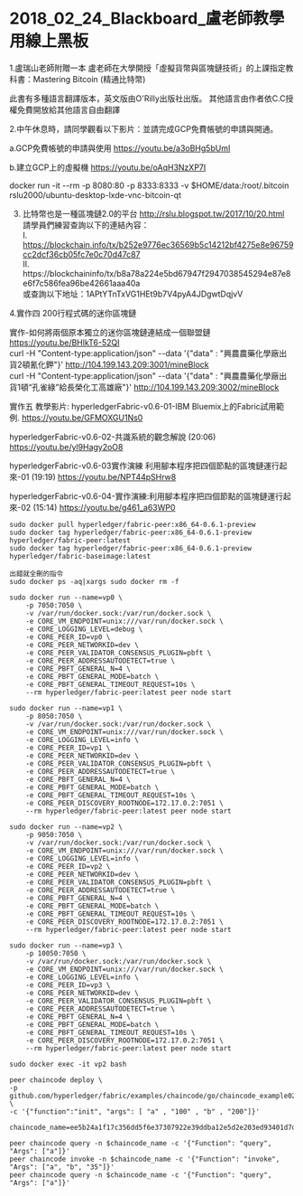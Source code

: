 # 2018_02_24_Blackboard_盧老師教學用線上黑板

1.盧瑞山老師附贈一本 盧老師在大學開授「虛擬貨幣與區塊鏈技術」的上課指定教科書：Mastering 
Bitcoin (精通比特幣)

此書有多種語言翻譯版本，英文版由O'Rilly出版社出版。 其他語言由作者依C.C授權免費開放給其他語言自由翻譯


2.中午休息時，請同學觀看以下影片：並請完成GCP免費帳號的申請與開通。

 a.GCP免費帳號的申請與使用 https://youtu.be/a3oBHg5bUmI

 b.建立GCP上的虛擬機  https://youtu.be/oAqH3NzXP7I

docker run -it --rm -p 8080:80 -p 8333:8333 -v $HOME/data:/root/.bitcoin rslu2000/ubuntu-desktop-lxde-vnc-bitcoin-qt

3. 比特幣也是一種區塊鏈2.0的平台
    http://rslu.blogspot.tw/2017/10/20.html <br>
請學員們練習查詢以下的連結內容：<br>
I.  https://blockchain.info/tx/b252e9776ec36569b5c14212bf4275e8e96759cc2dcf36cb05fc7e0c70d47c87 <br>
II. https://blockchaininfo/tx/b8a78a224e5bd67947f2947038545294e87e8e6f7c586fea96be42661aaa40a
<br>或查詢以下地址：1APtYTnTxVG1HEt9b7V4pyA4JDgwtDqjvV


4.實作四 200行程式碼的迷你區塊鏈 

實作-如何將兩個原本獨立的迷你區塊鏈連結成一個聯盟鏈   
https://youtu.be/BHlkT6-52QI 
<br>
curl -H "Content-type:application/json" --data '{"data" : "興農農藥化學廠出貨2頓氰化鉀"}' http://104.199.143.209:3001/mineBlock <br>
curl -H "Content-type:application/json" --data '{"data" : "興農農藥化學廠出貨1頓“孔雀綠”給長榮化工高雄廠"}' http://104.199.143.209:3002/mineBlock <br>

實作五 教學影片:
hyperledgerFabric-v0.6-01-IBM Bluemix上的Fabric試用範例. https://youtu.be/GFMOXGU1Ns0

hyperledgerFabric-v0.6-02-共識系統的觀念解說 (20:06) https://youtu.be/yl9Hagy2oO8

hyperledgerFabric-v0.6-03實作演練 利用腳本程序把四個節點的區塊鏈運行起來-01 (19:19) 
https://youtu.be/NPT44pSHrw8

hyperledgerFabric-v0.6-04-實作演練:利用腳本程序把四個節點的區塊鏈運行起來-02 (15:14) 
https://youtu.be/g461_a63WP0


```
sudo docker pull hyperledger/fabric-peer:x86_64-0.6.1-preview
sudo docker tag hyperledger/fabric-peer:x86_64-0.6.1-preview hyperledger/fabric-peer:latest     
sudo docker tag hyperledger/fabric-peer:x86_64-0.6.1-preview hyperledger/fabric-baseimage:latest
```


```
出錯就全刪的指令
sudo docker ps -aq|xargs sudo docker rm -f
```

```
sudo docker run --name=vp0 \
    -p 7050:7050 \
    -v /var/run/docker.sock:/var/run/docker.sock \
    -e CORE_VM_ENDPOINT=unix:///var/run/docker.sock \
    -e CORE_LOGGING_LEVEL=debug \
    -e CORE_PEER_ID=vp0 \
    -e CORE_PEER_NETWORKID=dev \
    -e CORE_PEER_VALIDATOR_CONSENSUS_PLUGIN=pbft \
    -e CORE_PEER_ADDRESSAUTODETECT=true \
    -e CORE_PBFT_GENERAL_N=4 \
    -e CORE_PBFT_GENERAL_MODE=batch \
    -e CORE_PBFT_GENERAL_TIMEOUT_REQUEST=10s \
    --rm hyperledger/fabric-peer:latest peer node start

sudo docker run --name=vp1 \
    -p 8050:7050 \
    -v /var/run/docker.sock:/var/run/docker.sock \
    -e CORE_VM_ENDPOINT=unix:///var/run/docker.sock \
    -e CORE_LOGGING_LEVEL=info \
    -e CORE_PEER_ID=vp1 \
    -e CORE_PEER_NETWORKID=dev \
    -e CORE_PEER_VALIDATOR_CONSENSUS_PLUGIN=pbft \
    -e CORE_PEER_ADDRESSAUTODETECT=true \
    -e CORE_PBFT_GENERAL_N=4 \
    -e CORE_PBFT_GENERAL_MODE=batch \
    -e CORE_PBFT_GENERAL_TIMEOUT_REQUEST=10s \
    -e CORE_PEER_DISCOVERY_ROOTNODE=172.17.0.2:7051 \
    --rm hyperledger/fabric-peer:latest peer node start

sudo docker run --name=vp2 \
    -p 9050:7050 \
    -v /var/run/docker.sock:/var/run/docker.sock \
    -e CORE_VM_ENDPOINT=unix:///var/run/docker.sock \
    -e CORE_LOGGING_LEVEL=info \
    -e CORE_PEER_ID=vp2 \
    -e CORE_PEER_NETWORKID=dev \
    -e CORE_PEER_VALIDATOR_CONSENSUS_PLUGIN=pbft \
    -e CORE_PEER_ADDRESSAUTODETECT=true \
    -e CORE_PBFT_GENERAL_N=4 \
    -e CORE_PBFT_GENERAL_MODE=batch \
    -e CORE_PBFT_GENERAL_TIMEOUT_REQUEST=10s \
    -e CORE_PEER_DISCOVERY_ROOTNODE=172.17.0.2:7051 \
    --rm hyperledger/fabric-peer:latest peer node start

sudo docker run --name=vp3 \
    -p 10050:7050 \
    -v /var/run/docker.sock:/var/run/docker.sock \
    -e CORE_VM_ENDPOINT=unix:///var/run/docker.sock \
    -e CORE_LOGGING_LEVEL=info \
    -e CORE_PEER_ID=vp3 \
    -e CORE_PEER_NETWORKID=dev \
    -e CORE_PEER_VALIDATOR_CONSENSUS_PLUGIN=pbft \
    -e CORE_PEER_ADDRESSAUTODETECT=true \
    -e CORE_PBFT_GENERAL_N=4 \
    -e CORE_PBFT_GENERAL_MODE=batch \
    -e CORE_PBFT_GENERAL_TIMEOUT_REQUEST=10s \
    -e CORE_PEER_DISCOVERY_ROOTNODE=172.17.0.2:7051 \
    --rm hyperledger/fabric-peer:latest peer node start
```
```
sudo docker exec -it vp2 bash

peer chaincode deploy \
-p github.com/hyperledger/fabric/examples/chaincode/go/chaincode_example02 \
-c '{"function":"init", "args": [ "a" , "100" , "b" , "200"]}'

chaincode_name=ee5b24a1f17c356dd5f6e37307922e39ddba12e5d2e203ed93401d7d05eb0dd194fb9070549c5dc31eb63f4e654dbd5a1d86cbb30c48e3ab1812590cd0f78539

peer chaincode query -n $chaincode_name -c '{"Function": "query", "Args": ["a"]}'
peer chaincode invoke -n $chaincode_name -c '{"Function": "invoke", "Args": ["a", "b", "35"]}'
peer chaincode query -n $chaincode_name -c '{"Function": "query", "Args": ["a"]}'

```
